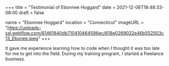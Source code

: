 +++
title = "Testimonial of Ebonnee Hoggard"
date = 2021-12-06T18:48:33-08:00
draft = false

name = "Ebonnee Hoggard"
location = "Connecticut"
imageURL = "https://uploads-ssl.webflow.com/61461840db710410464596ec/618e0269022e46b552503c13_Ebonee.jpeg"
+++

It gave me experience learning how to code when I thought it was too late for me to get into the field. During my training program, I started a freelance business.
